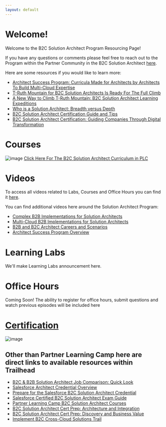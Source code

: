 ```yaml
---
layout: default
---
```


# Welcome!

Welcome to the B2C Solution Architect Program Resourcing Page!  

If you have any questions or comments please feel free to reach out to the Program within the Partner Community in the B2C Solution Architect [here](https://partners.salesforce.com/_ui/core/chatter/groups/GroupProfilePage?g=0F94V000000DR36). 

Here are some resources if you would like to learn more:
* [Architect Success Program: Curricula Made for Architects by Architects To Build Multi-Cloud Expertise](https://go.salesforce-partners.com/blog/architect-success-program)
* [T-Ruth Mountain for B2C Solution Architects Is Ready For The Full Climb](https://go.salesforce-partners.com/t-ruth-mountain-for-B2C-solution-architects)
* [A New Way to Climb T-Ruth Mountain: B2C Solution Architect Learning Expeditions](https://go.salesforce-partners.com/new-way-b2b-learning-expeditions)
* [Who is a Solution Architect: Breadth versus Depth](https://1.salesforce-partners.com/who-is-a-solution-architect)
* [B2C Solution Architect Certification Guide and Tips](https://www.salesforceben.com/b2c-solution-architect-certification-guide-tips/)
* [B2C Solution Architect Certification: Guiding Companies Through Digital Transformation](https://medium.com/trailhead/salesforce-b2c-solution-architect-certification-39af4bef3d7c)

# Courses

![image](https://storage.pardot.com/349921/1605718119DdwqRz53/TruthMountain.png)
[Click Here For The B2C Solution Architect Curriculum in PLC](http://sfdc.co/B2CSolutionArchitectCurriculum-PLC)

# Videos

To access all videos related to Labs, Courses and Office Hours you can find it [here](https://b2csa.hubs.vidyard.com/).

You can find additional videos here around the Solution Architect Program:
* [Complex B2B Implementations for Solution Architects](https://trailhead.salesforce.com/live/videos/a2r3k000001vDBo/complex-b2b-implementations-for-solution-architects)
* [Multi-Cloud B2B Implementations for Solution Architects](https://trailhead.salesforce.com/live/videos/a2r3k000001vDBj/multi-cloud-b2b-implementations-for-solution-architects)
* [B2B and B2C Architect Careers and Scenarios](https://trailhead.salesforce.com/live/videos/a2r3k000001vD07/b2b-and-b2c-architect-careers-and-scenarios)
* [Architect Success Program Overview](https://trailhead.salesforce.com/live/videos/a2r3k000001vCqv/architect-success-program-overview)

# Learning Labs

We'll make Learning Labs announcement here.

# Office Hours

Coming Soon! The ability to register for office hours, submit questions and watch previous episodes will be included here

# [Certification](https://trailhead.salesforce.com/en/credentials/b2csolutionarchitect)

![image](https://miro.medium.com/max/1400/1*THYc_X-xMYJXWmY7xsXfrA.png)

## Other than Partner Learning Camp here are direct links to available resources within Trailhead
* [B2C & B2B Solution Architect Job Comparison: Quick Look](https://trailhead.salesforce.com/content/learn/modules/b2c-b2b-solution-architect-comparison-quick-look)
* [Salesforce Architect Credential Overview](https://trailhead.salesforce.com/credentials/architectoverview)
* [Prepare for the Salesforce B2C Solution Architect Credential](https://trailhead.salesforce.com/en/users/teamtrailhead/trailmixes/prepare-for-the-salesforce-b-2-c-solution-architect-credential)
* [Salesforce Certified B2C Solution Architect Exam Guide](https://trailhead.salesforce.com/help?article=Salesforce-Certified-B2C-Solution-Architect-Exam-Guide)
* [Partner Learning Camp B2C Solution Architect Courses](https://trailhead.salesforce.com/en/users/teamtrailhead/trailmixes/b-2-c-solution-architect-plc-preparation-courses)
* [B2C Solution Architect Cert Prep: Architecture and Integration](https://trailhead.salesforce.com/en/content/learn/modules/b2c-solution-architect-cert-prep-architecture-and-integration)
* [B2C Solution Architect Cert Prep: Discovery and Business Value](https://trailhead.salesforce.com/en/content/learn/modules/b2c-study-cert-get-started)
* [Implement B2C Cross-Cloud Solutions Trail](https://trailhead.salesforce.com/en/content/learn/trails/implement-b2c-crosscloud-solutions)
